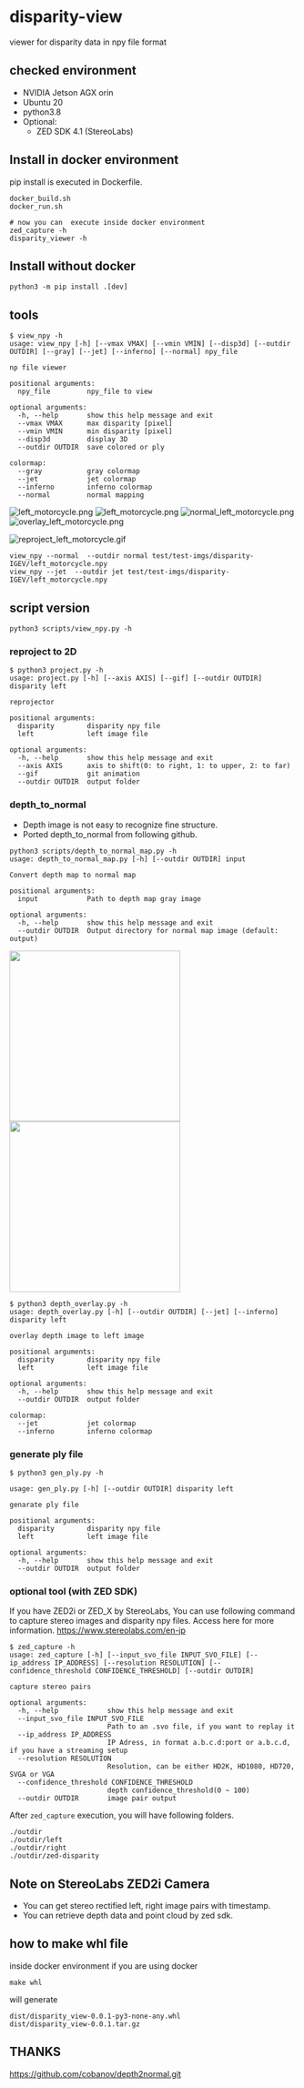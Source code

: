 # disparity-view
viewer for disparity data in npy file format

## checked environment
- NVIDIA Jetson AGX orin
- Ubuntu 20
- python3.8
- Optional:
  - ZED SDK 4.1 (StereoLabs)

## Install in docker environment
pip install is executed in Dockerfile.
```commandline
docker_build.sh
docker_run.sh

# now you can  execute inside docker environment
zed_capture -h
disparity_viewer -h
```

## Install without docker
```commandline
python3 -m pip install .[dev]
```

## tools

```
$ view_npy -h
usage: view_npy [-h] [--vmax VMAX] [--vmin VMIN] [--disp3d] [--outdir OUTDIR] [--gray] [--jet] [--inferno] [--normal] npy_file

np file viewer

positional arguments:
  npy_file         npy_file to view

optional arguments:
  -h, --help       show this help message and exit
  --vmax VMAX      max disparity [pixel]
  --vmin VMIN      min disparity [pixel]
  --disp3d         display 3D
  --outdir OUTDIR  save colored or ply

colormap:
  --gray           gray colormap
  --jet            jet colormap
  --inferno        inferno colormap
  --normal         normal mapping
```

![left_motorcycle.png](test/test-imgs/left/left_motorcycle.png)
![left_motorcycle.png](test/test-imgs/disparity-IGEV/left_motorcycle.png)
![normal_left_motorcycle.png](test/test-imgs/normal/normal_left_motorcycle.png)
![overlay_left_motorcycle.png](test/test-imgs/overlay/overlay_left_motorcycle.png)

![reproject_left_motorcycle.gif](test/test-imgs/gif/reproject_left_motorcycle.gif)

```commandline
view_npy --normal  --outdir normal test/test-imgs/disparity-IGEV/left_motorcycle.npy
view_npy --jet  --outdir jet test/test-imgs/disparity-IGEV/left_motorcycle.npy

```
## script version
```commandline
python3 scripts/view_npy.py -h

```

### reproject to 2D
```commandline
$ python3 project.py -h
usage: project.py [-h] [--axis AXIS] [--gif] [--outdir OUTDIR] disparity left

reprojector

positional arguments:
  disparity        disparity npy file
  left             left image file

optional arguments:
  -h, --help       show this help message and exit
  --axis AXIS      axis to shift(0: to right, 1: to upper, 2: to far)
  --gif            git animation
  --outdir OUTDIR  output folder

```
### depth_to_normal
- Depth image is not easy to recognize fine structure.
- Ported depth_to_normal from following github.

```commandline
python3 scripts/depth_to_normal_map.py -h
usage: depth_to_normal_map.py [-h] [--outdir OUTDIR] input

Convert depth map to normal map

positional arguments:
  input            Path to depth map gray image

optional arguments:
  -h, --help       show this help message and exit
  --outdir OUTDIR  Output directory for normal map image (default: output)
```

<img src="test/assets/depth.png" width="300">
<img src="test/assets/normal.png" width="300">

```commandline
$ python3 depth_overlay.py -h
usage: depth_overlay.py [-h] [--outdir OUTDIR] [--jet] [--inferno] disparity left

overlay depth image to left image

positional arguments:
  disparity        disparity npy file
  left             left image file

optional arguments:
  -h, --help       show this help message and exit
  --outdir OUTDIR  output folder

colormap:
  --jet            jet colormap
  --inferno        inferno colormap
```

### generate ply file
```commandline
$ python3 gen_ply.py -h 

usage: gen_ply.py [-h] [--outdir OUTDIR] disparity left

genarate ply file

positional arguments:
  disparity        disparity npy file
  left             left image file

optional arguments:
  -h, --help       show this help message and exit
  --outdir OUTDIR  output folder

```

### optional tool (with ZED SDK)
If you have ZED2i or ZED_X by StereoLabs,
You can use following command to capture stereo images and disparity npy files.
Access here for more information.
    https://www.stereolabs.com/en-jp

```
$ zed_capture -h
usage: zed_capture [-h] [--input_svo_file INPUT_SVO_FILE] [--ip_address IP_ADDRESS] [--resolution RESOLUTION] [--confidence_threshold CONFIDENCE_THRESHOLD] [--outdir OUTDIR]

capture stereo pairs

optional arguments:
  -h, --help            show this help message and exit
  --input_svo_file INPUT_SVO_FILE
                        Path to an .svo file, if you want to replay it
  --ip_address IP_ADDRESS
                        IP Adress, in format a.b.c.d:port or a.b.c.d, if you have a streaming setup
  --resolution RESOLUTION
                        Resolution, can be either HD2K, HD1080, HD720, SVGA or VGA
  --confidence_threshold CONFIDENCE_THRESHOLD
                        depth confidence_threshold(0 ~ 100)
  --outdir OUTDIR       image pair output

```
After `zed_capture` execution, you will have following folders.
```
./outdir
./outdir/left
./outdir/right
./outdir/zed-disparity
```

## Note on StereoLabs ZED2i Camera
- You can get stereo rectified left, right image pairs with timestamp.
- You can retrieve depth data and point cloud by zed sdk.

## how to make whl file
inside docker environment if you are using docker
```commandline
make whl
```

will generate
```commandline
dist/disparity_view-0.0.1-py3-none-any.whl
dist/disparity_view-0.0.1.tar.gz
```

## THANKS
https://github.com/cobanov/depth2normal.git
